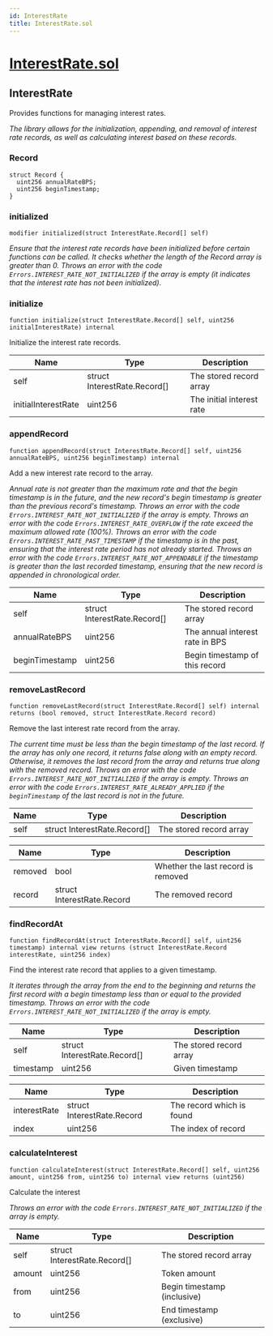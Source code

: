 ```yaml
---
id: InterestRate
title: InterestRate.sol
---
```

# [InterestRate.sol](https://github.com/chromatic-protocol/contracts/tree/main/contracts/core/libraries/InterestRate.sol)

## InterestRate

Provides functions for managing interest rates.

_The library allows for the initialization, appending, and removal of interest rate records,
     as well as calculating interest based on these records._

### Record

```solidity
struct Record {
  uint256 annualRateBPS;
  uint256 beginTimestamp;
}
```

### initialized

```solidity
modifier initialized(struct InterestRate.Record[] self)
```

_Ensure that the interest rate records have been initialized before certain functions can be called.
     It checks whether the length of the Record array is greater than 0.
     Throws an error with the code `Errors.INTEREST_RATE_NOT_INITIALIZED` if the array is empty (it indicates that the interest rate has not been initialized)._

### initialize

```solidity
function initialize(struct InterestRate.Record[] self, uint256 initialInterestRate) internal
```

Initialize the interest rate records.

| Name | Type | Description |
| ---- | ---- | ----------- |
| self | struct InterestRate.Record[] | The stored record array |
| initialInterestRate | uint256 | The initial interest rate |

### appendRecord

```solidity
function appendRecord(struct InterestRate.Record[] self, uint256 annualRateBPS, uint256 beginTimestamp) internal
```

Add a new interest rate record to the array.

_Annual rate is not greater than the maximum rate and that the begin timestamp is in the future,
     and the new record's begin timestamp is greater than the previous record's timestamp.
     Throws an error with the code `Errors.INTEREST_RATE_NOT_INITIALIZED` if the array is empty.
     Throws an error with the code `Errors.INTEREST_RATE_OVERFLOW` if the rate exceed the maximum allowed rate (100%).
     Throws an error with the code `Errors.INTEREST_RATE_PAST_TIMESTAMP` if the timestamp is in the past, ensuring that the interest rate period has not already started.
     Throws an error with the code `Errors.INTEREST_RATE_NOT_APPENDABLE` if the timestamp is greater than the last recorded timestamp, ensuring that the new record is appended in chronological order._

| Name | Type | Description |
| ---- | ---- | ----------- |
| self | struct InterestRate.Record[] | The stored record array |
| annualRateBPS | uint256 | The annual interest rate in BPS |
| beginTimestamp | uint256 | Begin timestamp of this record |

### removeLastRecord

```solidity
function removeLastRecord(struct InterestRate.Record[] self) internal returns (bool removed, struct InterestRate.Record record)
```

Remove the last interest rate record from the array.

_The current time must be less than the begin timestamp of the last record.
     If the array has only one record, it returns false along with an empty record.
     Otherwise, it removes the last record from the array and returns true along with the removed record.
     Throws an error with the code `Errors.INTEREST_RATE_NOT_INITIALIZED` if the array is empty.
     Throws an error with the code `Errors.INTEREST_RATE_ALREADY_APPLIED` if the `beginTimestamp` of the last record is not in the future._

| Name | Type | Description |
| ---- | ---- | ----------- |
| self | struct InterestRate.Record[] | The stored record array |

| Name | Type | Description |
| ---- | ---- | ----------- |
| removed | bool | Whether the last record is removed |
| record | struct InterestRate.Record | The removed record |

### findRecordAt

```solidity
function findRecordAt(struct InterestRate.Record[] self, uint256 timestamp) internal view returns (struct InterestRate.Record interestRate, uint256 index)
```

Find the interest rate record that applies to a given timestamp.

_It iterates through the array from the end to the beginning
     and returns the first record with a begin timestamp less than or equal to the provided timestamp.
     Throws an error with the code `Errors.INTEREST_RATE_NOT_INITIALIZED` if the array is empty._

| Name | Type | Description |
| ---- | ---- | ----------- |
| self | struct InterestRate.Record[] | The stored record array |
| timestamp | uint256 | Given timestamp |

| Name | Type | Description |
| ---- | ---- | ----------- |
| interestRate | struct InterestRate.Record | The record which is found |
| index | uint256 | The index of record |

### calculateInterest

```solidity
function calculateInterest(struct InterestRate.Record[] self, uint256 amount, uint256 from, uint256 to) internal view returns (uint256)
```

Calculate the interest

_Throws an error with the code `Errors.INTEREST_RATE_NOT_INITIALIZED` if the array is empty._

| Name | Type | Description |
| ---- | ---- | ----------- |
| self | struct InterestRate.Record[] | The stored record array |
| amount | uint256 | Token amount |
| from | uint256 | Begin timestamp (inclusive) |
| to | uint256 | End timestamp (exclusive) |


